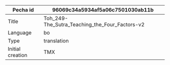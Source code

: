 |Pecha id | 96069c34a5934af5a06c7501030ab11b
| --- | --- 
|Title | Toh_249-The_Sutra_Teaching_the_Four_Factors-v2 
|Language | bo
|Type | translation
|Initial creation | TMX